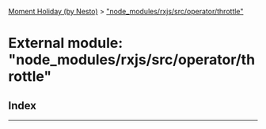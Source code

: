 [Moment Holiday (by Nesto)](../README.md) > ["node_modules/rxjs/src/operator/throttle"](../modules/_node_modules_rxjs_src_operator_throttle_.md)

# External module: "node_modules/rxjs/src/operator/throttle"

## Index

---

